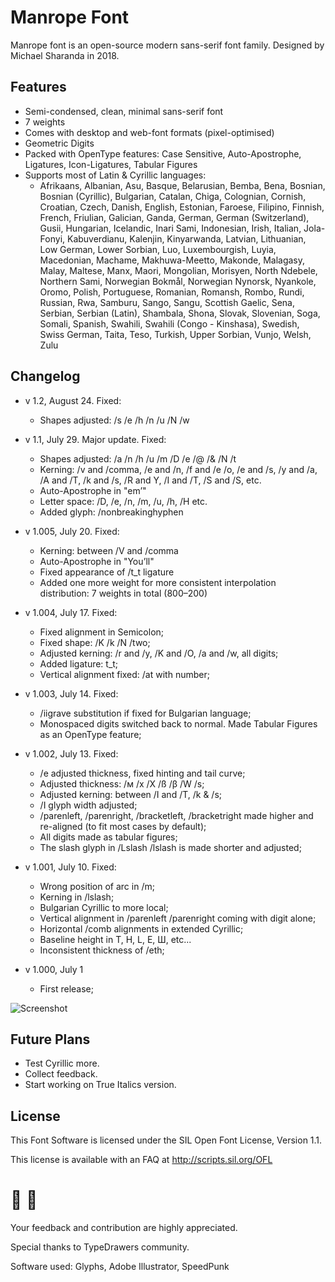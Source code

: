 # Manrope Font
Manrope font is an open-source modern sans-serif font family. Designed by Michael Sharanda in 2018.

## Features
- Semi-condensed, clean, minimal sans-serif font
- 7 weights
- Comes with desktop and web-font formats (pixel-optimised)
- Geometric Digits
- Packed with OpenType features: Case Sensitive, Auto-Apostrophe, Ligatures, Icon-Ligatures, Tabular Figures
- Supports most of Latin & Cyrillic languages:
	- Afrikaans, Albanian, Asu, Basque, Belarusian, Bemba, Bena, Bosnian, Bosnian (Cyrillic), Bulgarian, Catalan, Chiga, Colognian, Cornish, Croatian, Czech, Danish, English, Estonian, Faroese, Filipino, Finnish, French, Friulian, Galician, Ganda, German, German (Switzerland), Gusii, Hungarian, Icelandic, Inari Sami, Indonesian, Irish, Italian, Jola-Fonyi, Kabuverdianu, Kalenjin, Kinyarwanda, Latvian, Lithuanian, Low German, Lower Sorbian, Luo, Luxembourgish, Luyia, Macedonian, Machame, Makhuwa-Meetto, Makonde, Malagasy, Malay, Maltese, Manx, Maori, Mongolian, Morisyen, North Ndebele, Northern Sami, Norwegian Bokmål, Norwegian Nynorsk, Nyankole, Oromo, Polish, Portuguese, Romanian, Romansh, Rombo, Rundi, Russian, Rwa, Samburu, Sango, Sangu, Scottish Gaelic, Sena, Serbian, Serbian (Latin), Shambala, Shona, Slovak, Slovenian, Soga, Somali, Spanish, Swahili, Swahili (Congo - Kinshasa), Swedish, Swiss German, Taita, Teso, Turkish, Upper Sorbian, Vunjo, Welsh, Zulu

## Changelog
- v 1.2, August 24. Fixed:
	- Shapes adjusted: /s /e /h /n /u /N /w
- v 1.1, July 29. Major update. Fixed:
	- Shapes adjusted: /a /n /h /u /m /D /e /@ /& /N /t
	- Kerning: /v and /comma, /e and /n, /f and /e /o, /e and /s, /y and /a, /A and /T, /k and /s, /R and Y, /I and /T, /S and /S, etc.
	- Auto-Apostrophe in "em’"
	- Letter space: /D, /e, /n, /m, /u, /h, /H etc.
	- Added glyph: /nonbreakinghyphen
- v 1.005, July 20. Fixed:
	- Kerning: between /V and /comma
	- Auto-Apostrophe in "You’ll"
	- Fixed appearance of /t_t ligature
	- Added one more weight for more consistent interpolation distribution: 7 weights in total (800–200)
- v 1.004, July 17. Fixed:
	- Fixed alignment in Semicolon;
	- Fixed shape: /K /k /N /two;
	- Adjusted kerning: /r and /y, /K and /O, /a and /w, all digits;
	- Added ligature: t_t;
	- Vertical alignment fixed: /at with number;
- v 1.003, July 14. Fixed:
	- /iigrave substitution if fixed for Bulgarian language;
	- Monospaced digits switched back to normal. Made Tabular Figures as an OpenType feature;
- v 1.002, July 13. Fixed:
	- /e adjusted thickness, fixed hinting and tail curve;
	- Adjusted thickness: /м /x /X /ß /β /W /s;
	- Adjusted kerning: between /I and /T, /k & /s;
	- /I glyph width adjusted;
	- /parenleft, /parenright, /bracketleft, /bracketright made higher and re-aligned (to fit most cases by default);
	- All digits made as tabular figures;
	- The slash glyph in /Lslash /lslash is made shorter and adjusted;

- v 1.001, July 10. Fixed:
	- Wrong position of arc in /m;
	- Kerning in /lslash;
	- Bulgarian Cyrillic to more local;
	- Vertical alignment in /parenleft /parenright coming with digit alone;
	- Horizontal /comb alignments in extended Cyrillic;
	- Baseline height in T, H, L, E, Ш, etc...
	- Inconsistent thickness of /eth;
- v 1.000, July 1
	- First release;

![Screenshot](http://gent.media/assets/github.png "Manrope font screenshot")

## Future Plans
- Test Cyrillic more.
- Collect feedback.
- Start working on True Italics version.


## License
This Font Software is licensed under the SIL Open Font License, Version 1.1.

This license is available with an FAQ at http://scripts.sil.org/OFL

# 🤜 🤛
Your feedback and contribution are highly appreciated.

Special thanks to TypeDrawers community.

Software used: Glyphs, Adobe Illustrator, SpeedPunk